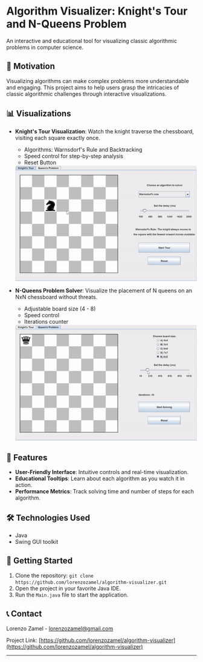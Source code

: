 # Algorithm Visualizer: Knight's Tour and N-Queens Problem

An interactive and educational tool for visualizing classic algorithmic problems in computer science.

## 🎯 Motivation

Visualizing algorithms can make complex problems more understandable and engaging. This project aims to help users grasp the intricacies of classic algorithmic challenges through interactive visualizations.

## 📊 Visualizations

- **Knight's Tour Visualization**: Watch the knight traverse the chessboard, visiting each square exactly once.
  - Algorithms: Warnsdorf's Rule and Backtracking
  - Speed control for step-by-step analysis
  - Reset Button
    

  <img src="Knight.gif" alt="Knight's Tour Visualization" width="600" />

- **N-Queens Problem Solver**: Visualize the placement of N queens on an NxN chessboard without threats.
  - Adjustable board size (4 - 8)
  - Speed control
  - Iterations counter

  <img src="Queens.gif" alt="N-Queens Visualization" width="600" />

## 🚀 Features

- **User-Friendly Interface**: Intuitive controls and real-time visualization.
- **Educational Tooltips**: Learn about each algorithm as you watch it in action.
- **Performance Metrics**: Track solving time and number of steps for each algorithm.


## 🛠️ Technologies Used

- Java
- Swing GUI toolkit

## 🚀 Getting Started

1. Clone the repository:
`git clone https://github.com/lorenzozamel/algorithm-visualizer.git`
2. Open the project in your favorite Java IDE.
3. Run the `Main.java` file to start the application.


## 📞 Contact

Lorenzo Zamel - [lorenzozamel@gmail.com](mailto:lorenzozamel@gmail.com)

Project Link: [https://github.com/lorenzozamel/algorithm-visualizer](https://github.com/lorenzozamel/algorithm-visualizer)

---

   
